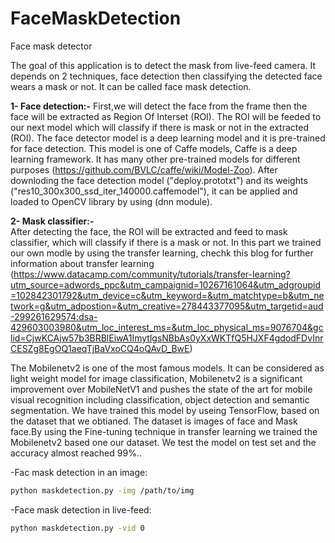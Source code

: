 # FaceMaskDetection
Face mask detector  

The goal of this application is to detect the mask from live-feed camera. It depends on 2 techniques, face detection then classifying the detected face wears a mask or not. It can be called face mask detection.



__1- Face detection:-__
First,we will detect the face from the frame then the face will be extracted as Region Of Interset (ROI). The ROI will be feeded to our next model which will classify if there is mask or not in the extracted (ROI). The face detector model is a deep learning model and it is pre-trained for face detection. This model is one of Caffe models, Caffe is a deep learning framework. It has many other pre-trained models for different purposes (https://github.com/BVLC/caffe/wiki/Model-Zoo). After downloding the face detection model ("deploy.prototxt") and its weights ("res10_300x300_ssd_iter_140000.caffemodel"), it can be applied and loaded to OpenCV library by using (dnn module). 


__2- Mask classifier:-__  
After detecting the face, the ROI will be extracted and feed to mask classifier, which will classify if there is a mask or not. In this part we trained our own modle by using the transfer learning, chechk this blog for further information about transfer learning
 (https://www.datacamp.com/community/tutorials/transfer-learning?utm_source=adwords_ppc&utm_campaignid=10267161064&utm_adgroupid=102842301792&utm_device=c&utm_keyword=&utm_matchtype=b&utm_network=g&utm_adpostion=&utm_creative=278443377095&utm_targetid=aud-299261629574:dsa-429603003980&utm_loc_interest_ms=&utm_loc_physical_ms=9076704&gclid=CjwKCAjw57b3BRBlEiwA1ImytlgsNBbAs0yXxWKTfQ5HJXF4gdodFDvInrCESZg8EgOQ1aeqTjBaVxoCQ4oQAvD_BwE)


 The Mobilenetv2 is one of the most famous models. It can be considered as light weight model for image classification, Mobilenetv2  is a significant improvement over MobileNetV1 and pushes the state of the art for mobile visual recognition including classification, object detection and semantic segmentation. We have trained this model by useing TensorFlow, based on the dataset that we obtianed. The dataset is images of face and Mask face.By using the Fine-tuning technique in transfer learning we trained the Mobilenetv2 based one our dataset. We test the model on test set and the accuracy almost reached 99%.. 



 -Fac mask detection in an image:
 ```bash
python maskdetection.py -img /path/to/img
``` 

-Face mask detection in live-feed:
 ```bash
python maskdetection.py -vid 0
```




